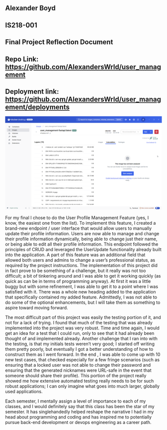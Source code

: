 ## Alexander Boyd
## IS218-001
## Final Project Reflection Document
## Repo Link: https://github.com/AlexandersWrld/user_management 
## Deployment link: https://github.com/AlexandersWrld/user_management/deployments 

![alt text](Docker_Desktop_yGcyjNiTGC.png)

For my final I chose to do the User Profile Management Feature (yes, I know, the easiest one from the list). To implement this feature, I created a brand-new endpoint / user interface that would allow users to manually update their profile information. Users are now able to manage and change their profile information dynamically, being able to change just their name, or being able to edit all their profile information. This endpoint followed the principles of CRUD and leveraged the UserUpdate functionality already built into the application. A part of this feature was an additional field that allowed both users and admins to change a user’s professional status, as required by the project instructions. The implementation of this project did in fact prove to be something of a challenge, but it really was not too difficult; a bit of tinkering around and I was able to get it working quickly (as quick as can be in terms of programming anyway). At first it was a little buggy but with some refinement, I was able to get it to a point where I was satisfied with it. There was a whole new heading added to the application that specifically contained my added feature. Admittedly, I was not able to do some of the optional enhancements, but I will take them as something to aspire toward moving forward. 
	
The most difficult part of this project was easily the testing portion of it, and not for a lack of trying. I found that much of the testing that was already implemented into the project was very robust. Time and time again, I would get an idea for a test that I could run, only to see that it had already been thought of and implemented already. Another challenge that I ran into with the testing, is that my initials tests weren’t very good; I started off writing them pretty poorly, but eventually I got a better understanding of how to construct them as I went forward. In the end , I was able to come up with 10 new test cases, that checked especially for a few fringe scenarios (such as ensuring that a locked user was not able to change their password and ensuring that the generated nicknames were URL-safe in the event that someone should share their profile). This portion of the project really showed me how extensive automated testing really needs to be for such robust applications; I can only imagine what goes into much larger, globally used applications. 

Each semester, I mentally assign a level of importance to each of my classes, and I would definitely say that this class has been the star of my semester. It has singlehandedly helped reshape the narrative I had in my head about programming and coding and has inspired me to potentially pursue back-end development or devops engineering as a career path.
